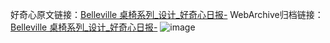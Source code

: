好奇心原文链接：[Belleville 桌椅系列_设计_好奇心日报-](https://www.qdaily.com/articles/8485.html)
WebArchive归档链接：[Belleville 桌椅系列_设计_好奇心日报-](http://web.archive.org/web/20190623152944/https://www.qdaily.com/articles/8485.html)
![image](http://ww3.sinaimg.cn/large/007d5XDpgy1g3vdaltttyj30u039nqdl)